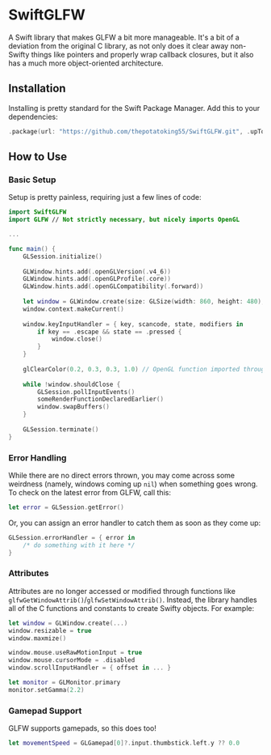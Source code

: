 # SwiftGLFW

A Swift library that makes GLFW a bit more manageable. It's a bit of a deviation from the original C library, as not only does it clear away non-Swifty things like pointers and properly wrap callback closures, but it also has a much more object-oriented architecture.

## Installation

Installing is pretty standard for the Swift Package Manager. Add this to your dependencies:

```swift
.package(url: "https://github.com/thepotatoking55/SwiftGLFW.git", .upToNextMajor(from: "3.3.4"))
```
    
## How to Use

### Basic Setup

Setup is pretty painless, requiring just a few lines of code:

```swift
import SwiftGLFW
import GLFW // Not strictly necessary, but nicely imports OpenGL

...

func main() {
    GLSession.initialize()
    
    GLWindow.hints.add(.openGLVersion(.v4_6))
    GLWindow.hints.add(.openGLProfile(.core))
    GLWindow.hints.add(.openGLCompatibility(.forward))
    
    let window = GLWindow.create(size: GLSize(width: 860, height: 480), title: "SwiftGLFW")
    window.context.makeCurrent()
    
    window.keyInputHandler = { key, scancode, state, modifiers in
        if key == .escape && state == .pressed {
            window.close()
        }
    }
    
    glClearColor(0.2, 0.3, 0.3, 1.0) // OpenGL function imported through glfw3
    
    while !window.shouldClose {
        GLSession.pollInputEvents()
        someRenderFunctionDeclaredEarlier()
        window.swapBuffers()
    }
    
    GLSession.terminate()
}
```

### Error Handling

While there are no direct errors thrown, you may come across some weirdness (namely, windows coming up `nil`) when something goes wrong. To check on the latest error from GLFW, call this:

```swift
let error = GLSession.getError()
```

Or, you can assign an error handler to catch them as soon as they come up:

```swift
GLSession.errorHandler = { error in
    /* do something with it here */
}
```
    
### Attributes

Attributes are no longer accessed or modified through functions like `glfwGetWindowAttrib()`/`glfwSetWindowAttrib()`. Instead, the library handles all of the C functions and constants to create Swifty objects. For example:
    
```swift
let window = GLWindow.create(...)
window.resizable = true
window.maxmize()

window.mouse.useRawMotionInput = true
window.mouse.cursorMode = .disabled
window.scrollInputHandler = { offset in ... }

let monitor = GLMonitor.primary
monitor.setGamma(2.2)
```
    
### Gamepad Support

GLFW supports gamepads, so this does too!

```swift
let movementSpeed = GLGamepad[0]?.input.thumbstick.left.y ?? 0.0
```

